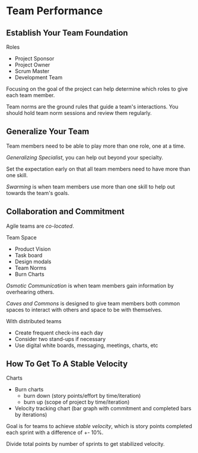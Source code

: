 # Team Performance

## Establish Your Team Foundation

Roles

- Project Sponsor
- Project Owner
- Scrum Master
- Development Team

Focusing on the goal of the project can help determine which roles to give each team member.

Team norms are the ground rules that guide a team's interactions. You should hold team norm sessions and review them regularly.

## Generalize Your Team

Team members need to be able to play more than one role, one at a time.

_Generalizing Specialist_, you can help out beyond your specialty.

Set the expectation early on that all team members need to have more than one skill.

_Swarming_ is when team members use more than one skill to help out towards the team's goals.

## Collaboration and Commitment

Agile teams are _co-located_.

Team Space

- Product Vision
- Task board
- Design modals
- Team Norms
- Burn Charts

_Osmotic Communication_ is when team members gain information by overhearing others.

_Caves and Commons_ is designed to give team members both common spaces to interact with others and space to be with themselves.

With distributed teams

- Create frequent check-ins each day
- Consider two stand-ups if necessary
- Use digital white boards, messaging, meetings, charts, etc

## How To Get To A Stable Velocity

Charts

- Burn charts
  - burn down (story points/effort by time/iteration)
  - burn up (scope of project by time/iteration)
- Velocity tracking chart (bar graph with commitment and completed bars by iterations)

Goal is for teams to achieve _stable velocity_, which is story points completed each sprint with a difference of +- 10%.

Divide total points by number of sprints to get stabilized velocity.
